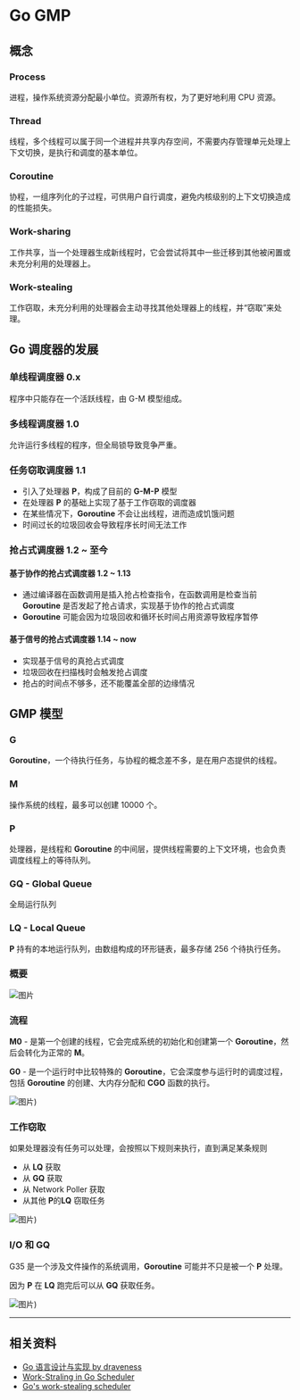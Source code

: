 # Go GMP
## 概念

### Process

进程，操作系统资源分配最小单位。资源所有权，为了更好地利用 CPU 资源。

### Thread

线程，多个线程可以属于同一个进程并共享内存空间，不需要内存管理单元处理上下文切换，是执行和调度的基本单位。

### Coroutine

协程，一组序列化的子过程，可供用户自行调度，避免内核级别的上下文切换造成的性能损失。

### Work-sharing

工作共享，当一个处理器生成新线程时，它会尝试将其中一些迁移到其他被闲置或未充分利用的处理器上。

### Work-stealing

工作窃取，未充分利用的处理器会主动寻找其他处理器上的线程，并“窃取”来处理。

## Go 调度器的发展

### 单线程调度器 0.x

程序中只能存在一个活跃线程，由 G-M 模型组成。

### 多线程调度器 1.0

允许运行多线程的程序，但全局锁导致竞争严重。

### 任务窃取调度器 1.1

* 引入了处理器 **P**，构成了目前的 **G-M-P** 模型
* 在处理器 **P** 的基础上实现了基于工作窃取的调度器
* 在某些情况下，**Goroutine** 不会让出线程，进而造成饥饿问题
* 时间过长的垃圾回收会导致程序长时间无法工作
### 抢占式调度器 1.2 ~ 至今

#### 基于协作的抢占式调度器 1.2 ~ 1.13

* 通过编译器在函数调用是插入抢占检查指令，在函数调用是检查当前 **Goroutine** 是否发起了抢占请求，实现基于协作的抢占式调度
* **Goroutine** 可能会因为垃圾回收和循环长时间占用资源导致程序暂停
#### 基于信号的抢占式调度器 1.14 ~ now

* 实现基于信号的真抢占式调度
* 垃圾回收在扫描栈时会触发抢占调度
* 抢占的时间点不够多，还不能覆盖全部的边缘情况
## GMP 模型

### G

**Goroutine**，一个待执行任务，与协程的概念差不多，是在用户态提供的线程。

### M

操作系统的线程，最多可以创建 10000 个。

### P

处理器，是线程和 **Goroutine** 的中间层，提供线程需要的上下文环境，也会负责调度线程上的等待队列。

### GQ - Global Queue

全局运行队列

### LQ - Local Queue

**P** 持有的本地运行队列，由数组构成的环形链表，最多存储 256 个待执行任务。

### 概要

![图片](./../img/go_gmp_01.png)

### 流程

**M0** - 是第一个创建的线程，它会完成系统的初始化和创建第一个 **Goroutine**，然后会转化为正常的 **M**。

**G0** - 是一个运行时中比较特殊的 **Goroutine**，它会深度参与运行时的调度过程，包括 **Goroutine** 的创建、大内存分配和 **CGO** 函数的执行。

![图片](./../img/go_gmp_02.png))

### 工作窃取

如果处理器没有任务可以处理，会按照以下规则来执行，直到满足某条规则

* 从 **LQ** 获取
* 从 **GQ** 获取
* 从 Network Poller 获取
* 从其他 **P**的**LQ** 窃取任务

![图片](./../img/go_gmp_03.png))

### I/O 和 GQ

G35 是一个涉及文件操作的系统调用，**Goroutine** 可能并不只是被一个 **P** 处理。

因为 **P** 在 **LQ** 跑完后可以从 **GQ** 获取任务。

![图片](./../img/go_gmp_04.png))


---


## 相关资料

* [Go 语言设计与实现 by draveness](https://draveness.me/golang/?fileGuid=x8ycXx36YVxYHr88)
* [Work-Straling in Go Scheduler](https://medium.com/a-journey-with-go/go-work-stealing-in-go-scheduler-d439231be64d?fileGuid=x8ycXx36YVxYHr88)
* [Go's work-stealing scheduler](https://rakyll.org/scheduler/?fileGuid=x8ycXx36YVxYHr88)


